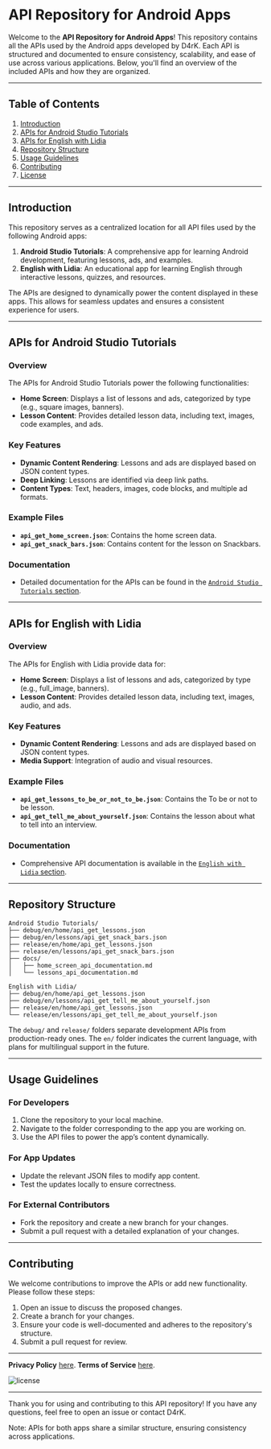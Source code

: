 # API Repository for Android Apps

Welcome to the **API Repository for Android Apps**! This repository contains all the APIs used by the Android apps developed by D4rK. Each API is structured and documented to ensure consistency, scalability, and ease of use across various applications. Below, you'll find an overview of the included APIs and how they are organized.

---

## Table of Contents

1. [Introduction](#introduction)
2. [APIs for Android Studio Tutorials](#apis-for-android-studio-tutorials)
3. [APIs for English with Lidia](#apis-for-english-with-lidia)
4. [Repository Structure](#repository-structure)
5. [Usage Guidelines](#usage-guidelines)
6. [Contributing](#contributing)
7. [License](#license)

---

## Introduction

This repository serves as a centralized location for all API files used by the following Android apps:

1. **Android Studio Tutorials**: A comprehensive app for learning Android development, featuring lessons, ads, and examples.
2. **English with Lidia**: An educational app for learning English through interactive lessons, quizzes, and resources.

The APIs are designed to dynamically power the content displayed in these apps. This allows for seamless updates and ensures a consistent experience for users.

---

## APIs for Android Studio Tutorials

### Overview
The APIs for Android Studio Tutorials power the following functionalities:

- **Home Screen**: Displays a list of lessons and ads, categorized by type (e.g., square images, banners).
- **Lesson Content**: Provides detailed lesson data, including text, images, code examples, and ads.

### Key Features
- **Dynamic Content Rendering**: Lessons and ads are displayed based on JSON content types.
- **Deep Linking**: Lessons are identified via deep link paths.
- **Content Types**: Text, headers, images, code blocks, and multiple ad formats.

### Example Files
- **`api_get_home_screen.json`**: Contains the home screen data.
- **`api_get_snack_bars.json`**: Contains content for the lesson on Snackbars.

### Documentation
- Detailed documentation for the APIs can be found in the [`Android Studio Tutorials` section](docs/android-studio-tutorials).

---

## APIs for English with Lidia

### Overview
The APIs for English with Lidia provide data for:

- **Home Screen**: Displays a list of lessons and ads, categorized by type (e.g., full_image, banners).
- **Lesson Content**: Provides detailed lesson data, including text, images, audio, and ads.

### Key Features
- **Dynamic Content Rendering**: Lessons and ads are displayed based on JSON content types.
- **Media Support**: Integration of audio and visual resources.

### Example Files
- **`api_get_lessons_to_be_or_not_to_be.json`**: Contains the To be or not to be lesson.
- **`api_get_tell_me_about_yourself.json`**: Contains the lesson about what to tell into an interview.

### Documentation
- Comprehensive API documentation is available in the [`English with Lidia` section](docs/english-with-lidia).

---

## Repository Structure

```plaintext
Android Studio Tutorials/
├── debug/en/home/api_get_lessons.json
├── debug/en/lessons/api_get_snack_bars.json
├── release/en/home/api_get_lessons.json
├── release/en/lessons/api_get_snack_bars.json
├── docs/
│   ├── home_screen_api_documentation.md
│   └── lessons_api_documentation.md

English with Lidia/
├── debug/en/home/api_get_lessons.json
├── debug/en/lessons/api_get_tell_me_about_yourself.json
├── release/en/home/api_get_lessons.json
└── release/en/lessons/api_get_tell_me_about_yourself.json
```

The `debug/` and `release/` folders separate development APIs from production-ready ones. The `en/` folder indicates the current language, with plans for multilingual support in the future.

---

## Usage Guidelines

### For Developers
1. Clone the repository to your local machine.
2. Navigate to the folder corresponding to the app you are working on.
3. Use the API files to power the app’s content dynamically.

### For App Updates
- Update the relevant JSON files to modify app content.
- Test the updates locally to ensure correctness.

### For External Contributors
- Fork the repository and create a new branch for your changes.
- Submit a pull request with a detailed explanation of your changes.

---

## Contributing

We welcome contributions to improve the APIs or add new functionality. Please follow these steps:

1. Open an issue to discuss the proposed changes.
2. Create a branch for your changes.
3. Ensure your code is well-documented and adheres to the repository's structure.
4. Submit a pull request for review.

---

__Privacy Policy__ [here](https://sites.google.com/view/d4rk7355608/more/apps/privacy-policy).
__Terms of Service__ [here](https://sites.google.com/view/d4rk7355608/more/apps/terms-of-service).

![license](https://imgur.com/QQlcEVT.png)

---

Thank you for using and contributing to this API repository! If you have any questions, feel free to open an issue or contact D4rK.

Note: APIs for both apps share a similar structure, ensuring consistency across applications.